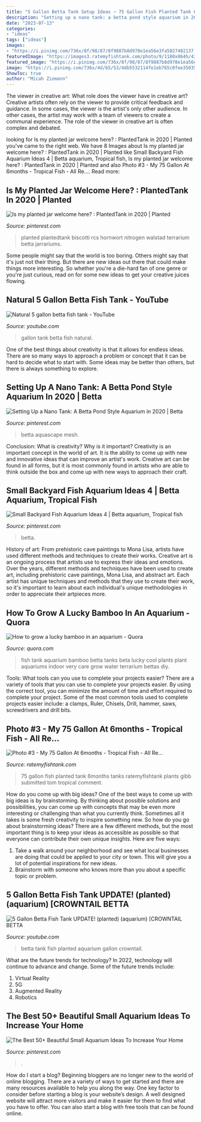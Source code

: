 ```yaml
---
title: "5 Gallon Betta Tank Setup Ideas ~ 75 Gallon Fish Planted Tank 6months Tanks Ratemyfishtank Plants Gibb Submitted Tom Tropical Comment"
description: "Setting up a nano tank: a betta pond style aquarium in 2020"
date: "2023-07-13"
categories:
- "ideas"
tags: ["ideas"]
images:
- "https://i.pinimg.com/736x/8f/98/87/8f9887b8d978e1ea56e3fa5027402137.jpg"
featuredImage: "https://images3.ratemyfishtank.com/photo/9/1180x864h/43000/42822/20197-25-my-75-gallon-gQaLoM.jpg"
featured_image: "https://i.pinimg.com/736x/8f/98/87/8f9887b8d978e1ea56e3fa5027402137.jpg"
image: "https://i.pinimg.com/736x/4d/b5/53/4db5532114fe1eb765c0fee35035db9f.jpg"
ShowToc: true
author: "Micah Ziemann"
---
```



The viewer in creative art: What role does the viewer have in creative art?
Creative artists often rely on the viewer to provide critical feedback and guidance. In some cases, the viewer is the artist's only other audience. In other cases, the artist may work with a team of viewers to create a communal experience. The role of the viewer in creative art is often complex and debated.

	

		
looking for Is my planted jar welcome here? : PlantedTank in 2020 | Planted you've came to the right web. We have 8 Images about Is my planted jar welcome here? : PlantedTank in 2020 | Planted like Small Backyard Fish Aquarium Ideas 4 | Betta aquarium, Tropical fish, Is my planted jar welcome here? : PlantedTank in 2020 | Planted and also Photo #3 - My 75 Gallon At 6months - Tropical Fish - All Re.... Read more:
		
    
## Is My Planted Jar Welcome Here? : PlantedTank In 2020 | Planted

<img loading=lazy src="https://i.pinimg.com/originals/f9/38/80/f938808dd369e28520c9291b3baf8e85.png" onerror="this.onerror=null;this.src='https://tse1.mm.bing.net/th?id=OIP.g-_GIAVX7_Tertw1BxDKKwHaPP&amp;pid=15.1';" alt="Is my planted jar welcome here? : PlantedTank in 2020 | Planted">

_Source: pinterest.com_

>planted plantedtank biscotti rcs hornwort nitrogen walstad terrarium betta jarrariums. 

	

Some people might say that the world is too boring. Others might say that it's just not their thing. But there are new ideas out there that could make things more interesting. So whether you're a die-hard fan of one genre or you're just curious, read on for some new ideas to get your creative juices flowing.

    
## Natural 5 Gallon Betta Fish Tank - YouTube

<img loading=lazy src="https://i.ytimg.com/vi/Q6C_XG7Mav4/maxresdefault.jpg" onerror="this.onerror=null;this.src='https://tse2.mm.bing.net/th?id=OIP.tNzMYBizOX00wKsny-h8zgHaEK&amp;pid=15.1';" alt="Natural 5 gallon betta fish tank - YouTube">

_Source: youtube.com_

>gallon tank betta fish natural. 

	

One of the best things about creativity is that it allows for endless ideas. There are so many ways to approach a problem or concept that it can be hard to decide what to start with. Some ideas may be better than others, but there is always something to explore.

    
## Setting Up A Nano Tank: A Betta Pond Style Aquarium In 2020 | Betta

<img loading=lazy src="https://i.pinimg.com/736x/8f/98/87/8f9887b8d978e1ea56e3fa5027402137.jpg" onerror="this.onerror=null;this.src='https://tse3.mm.bing.net/th?id=OIP.wvpWVE1jleWIk9fxxLBJ3QHaEo&amp;pid=15.1';" alt="Setting Up a Nano Tank: A Betta Pond Style Aquarium in 2020 | Betta">

_Source: pinterest.com_

>betta aquascape mesh. 

	

Conclusion: What is creativity? Why is it important?
Creativity is an important concept in the world of art. It is the ability to come up with new and innovative ideas that can improve an artist's work. Creative art can be found in all forms, but it is most commonly found in artists who are able to think outside the box and come up with new ways to approach their craft.

    
## Small Backyard Fish Aquarium Ideas 4 | Betta Aquarium, Tropical Fish

<img loading=lazy src="https://i.pinimg.com/736x/4d/b5/53/4db5532114fe1eb765c0fee35035db9f.jpg" onerror="this.onerror=null;this.src='https://tse2.mm.bing.net/th?id=OIP.Yo2tXVVD7tQQHx-E1tDntwHaLD&amp;pid=15.1';" alt="Small Backyard Fish Aquarium Ideas 4 | Betta aquarium, Tropical fish">

_Source: pinterest.com_

>betta. 

	

History of art: From prehistoric cave paintings to Mona Lisa, artists have used different methods and techniques to create their works.
Creative art is an ongoing process that artists use to express their ideas and emotions. Over the years, different methods and techniques have been used to create art, including prehistoric cave paintings, Mona Lisa, and abstract art. Each artist has unique techniques and methods that they use to create their work, so it's important to learn about each individual's unique methodologies in order to appreciate their artpieces more.

    
## How To Grow A Lucky Bamboo In An Aquarium - Quora

<img loading=lazy src="https://qph.fs.quoracdn.net/main-qimg-bcfd3550af318d7ef0dc372c3e436499" onerror="this.onerror=null;this.src='https://tse4.mm.bing.net/th?id=OIP.vP01UK8xjX7w3DcsPkNkmQHaFj&amp;pid=15.1';" alt="How to grow a lucky bamboo in an aquarium - Quora">

_Source: quora.com_

>fish tank aquarium bamboo betta tanks beta lucky cool plants plant aquariums indoor very care grow water terrarium bettas diy. 

	

Tools: What tools can you use to complete your projects easier?
There are a variety of tools that you can use to complete your projects easier. By using the correct tool, you can minimize the amount of time and effort required to complete your project. Some of the most common tools used to complete projects easier include: a clamps, Ruler, Chisels, Drill, hammer, saws, screwdrivers and drill bits.

    
## Photo #3 - My 75 Gallon At 6months - Tropical Fish - All Re...

<img loading=lazy src="https://images3.ratemyfishtank.com/photo/9/1180x864h/43000/42822/20197-25-my-75-gallon-gQaLoM.jpg" onerror="this.onerror=null;this.src='https://tse3.mm.bing.net/th?id=OIP.JLtdnmpEF0S9ebtGneu-AwHaEM&amp;pid=15.1';" alt="Photo #3 - My 75 Gallon At 6months - Tropical Fish - All Re...">

_Source: ratemyfishtank.com_

>75 gallon fish planted tank 6months tanks ratemyfishtank plants gibb submitted tom tropical comment. 

	

How do you come up with big ideas?
One of the best ways to come up with big ideas is by brainstorming. By thinking about possible solutions and possibilities, you can come up with concepts that may be even more interesting or challenging than what you currently think. Sometimes all it takes is some fresh creativity to inspire something new. So how do you go about brainstorming ideas? There are a few different methods, but the most important thing is to keep your ideas as accessible as possible so that everyone can contribute their own unique insights. Here are five ways: 
1) Take a walk around your neighborhood and see what local businesses are doing that could be applied to your city or town. This will give you a lot of potential inspirations for new ideas. 
2) Brainstorm with someone who knows more than you about a specific topic or problem.

    
## 5 Gallon Betta Fish Tank UPDATE! (planted) (aquarium) [CROWNTAIL BETTA

<img loading=lazy src="https://i.ytimg.com/vi/m8mbjlfe2Ks/maxresdefault.jpg" onerror="this.onerror=null;this.src='https://tse3.mm.bing.net/th?id=OIP.1Qpb5hzHfj8UEn9murj76QHaEK&amp;pid=15.1';" alt="5 Gallon Betta Fish Tank UPDATE! (planted) (aquarium) [CROWNTAIL BETTA">

_Source: youtube.com_

>betta tank fish planted aquarium gallon crowntail. 

	

What are the future trends for technology?
In 2022, technology will continue to advance and change. Some of the future trends include: 
1. Virtual Reality 
2. 5G 
3. Augmented Reality 
4. Robotics 

    
## The Best 50+ Beautiful Small Aquarium Ideas To Increase Your Home

<img loading=lazy src="https://i.pinimg.com/736x/08/d0/76/08d076c9b18bdfbf2875aadff37bb795.jpg" onerror="this.onerror=null;this.src='https://tse4.mm.bing.net/th?id=OIP.F3eivuIzPtSXAOHKfLpw3gHaHl&amp;pid=15.1';" alt="The Best 50+ Beautiful Small Aquarium Ideas To Increase Your Home">

_Source: pinterest.com_

>. 

	

How do I start a blog?
Beginning bloggers are no longer new to the world of online blogging. There are a variety of ways to get started and there are many resources available to help you along the way. One key factor to consider before starting a blog is your website’s design. A well designed website will attract more visitors and make it easier for them to find what you have to offer. You can also start a blog with free tools that can be found online.

